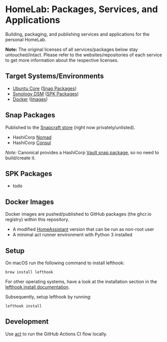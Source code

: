 # HomeLab: Packages, Services, and Applications

Building, packaging, and publishing services and applications for the personal HomeLab.

**Note:** The original licenses of all services/packages below stay untouched/intact. Please refer to the websites/repositories of each service to get more information about the respective licenses.

## Target Systems/Environments

* [Ubuntu Core](https://ubuntu.com/core) ([Snap Packages](https://snapcraft.io/))
* [Synology DSM](https://www.synology.com/en-global/dsm) ([SPK Packages](https://kb.synology.com/en-us/DSM/tutorial/How_to_install_applications_with_Package_Center))
* [Docker](https://www.docker.com/) ([Images](https://hub.docker.com/))

## Snap Packages

Published to the [Snapcraft store](https://snapcraft.io/) (right now privately/unlisted).

* HashiCorp [Nomad](https://www.nomadproject.io/)
* HashiCorp [Consul](https://www.consul.io/)

_Note:_ Canonical provides a HashiCorp [Vault snap package](https://snapcraft.io/vault), so no need to build/create it.

## SPK Packages

* todo

## Docker Images

Docker images are pushed/published to GitHub packages (the ghcr.io registry) within this repository.

* A modified [HomeAssistant](https://www.home-assistant.io/) version that can be run as non-root user
* A minimal act runner environment with Python 3 installed

## Setup

On macOS run the following command to install lefthook:

```shell
brew install lefthook
```

For other operating systems, have a look at the installation section in the [lefthook install documentation](https://github.com/evilmartians/lefthook/blob/4d074e16260327fa22d05cc01c959825e8abc80a/docs/other.md).

Subsequently, setup lefthook by running:

```shell
lefthook install
```

## Development

Use [act](https://github.com/nektos/act) to run the GitHub Actions CI flow locally.
